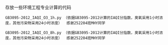 存放一些环境工程专业计算的代码  

	GB3095-2012_IAQI_O3_1h.py （依据GB3095-2012计算的IAQI分指数，臭氧采用1小时浓度，其他污染物采用24小时浓度）  感谢252204班MHY同学  
 
	GB3095-2012_IAQI_O3_8h.py （依据GB3095-2012计算的IAQI分指数，臭氧采用1小时浓度，其他污染物采用24小时浓度）  感谢252204班MHY同学  
